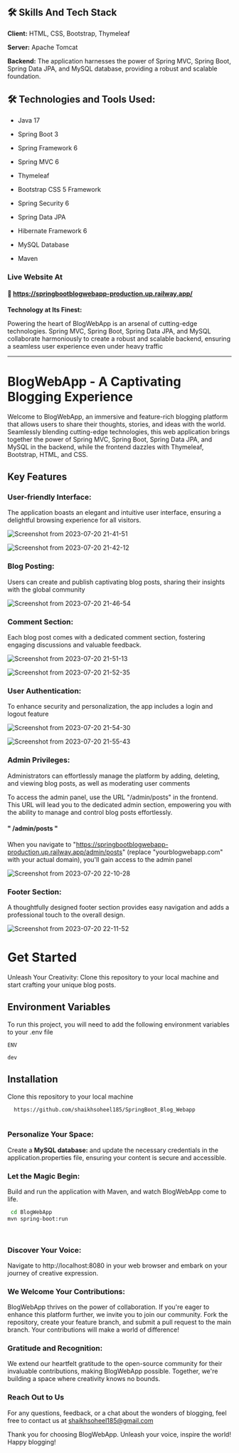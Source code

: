 

 ##  🛠 Skills And Tech Stack

**Client:** HTML, CSS, Bootstrap, Thymeleaf

**Server:** Apache Tomcat

**Backend:** The application harnesses the power of Spring MVC, Spring Boot, Spring Data JPA, and MySQL database, providing a robust and scalable foundation.


 ## 🛠 Technologies and Tools Used:

- Java 17

- Spring Boot 3

- Spring Framework 6

- Spring MVC 6

- Thymeleaf

- Bootstrap CSS 5 Framework

- Spring Security 6

- Spring Data JPA

- Hibernate Framework 6

- MySQL Database

- Maven


###  Live Website At 
####  🔗  https://springbootblogwebapp-production.up.railway.app/




 **Technology at Its Finest:**

Powering the heart of BlogWebApp is an arsenal of cutting-edge technologies. Spring MVC, Spring Boot, Spring Data JPA, and MySQL collaborate harmoniously to create a robust and scalable backend, ensuring a seamless user experience even under heavy traffic


---

 # BlogWebApp - A Captivating Blogging Experience





Welcome to BlogWebApp, an immersive and feature-rich blogging platform that allows users to share their thoughts, stories, and ideas with the world. Seamlessly blending cutting-edge technologies, this web application brings together the power of Spring MVC, Spring Boot, Spring Data JPA, and MySQL in the backend, while the frontend dazzles with Thymeleaf, Bootstrap, HTML, and CSS.

## Key Features

### User-friendly Interface:

The application boasts an elegant and intuitive user interface, ensuring a delightful browsing experience for all visitors.

![Screenshot from 2023-07-20 21-41-51](https://github.com/shaikhsoheel185/SpringBoot_Blog_Webapp/assets/92295256/047c7bd7-cd76-45bd-ad77-87ee0d86f569)

![Screenshot from 2023-07-20 21-42-12](https://github.com/shaikhsoheel185/SpringBoot_Blog_Webapp/assets/92295256/ad4e52a2-c488-4619-b46d-beefac1e4abf)

### Blog Posting:

 Users can create and publish captivating blog posts, sharing their insights with the global community


![Screenshot from 2023-07-20 21-46-54](https://github.com/shaikhsoheel185/SpringBoot_Blog_Webapp/assets/92295256/327d2863-8cc0-45ca-846a-5a74ec3bbda2)

### Comment Section: 

Each blog post comes with a dedicated comment section, fostering engaging discussions and valuable feedback.

![Screenshot from 2023-07-20 21-51-13](https://github.com/shaikhsoheel185/SpringBoot_Blog_Webapp/assets/92295256/ba335e6c-978d-4e6f-b5f1-46e92ae3591d)

![Screenshot from 2023-07-20 21-52-35](https://github.com/shaikhsoheel185/SpringBoot_Blog_Webapp/assets/92295256/f26a0dec-aadd-461f-a6db-818f1d0da7d9)

### User Authentication:

 To enhance security and personalization, the app includes a login and logout feature


![Screenshot from 2023-07-20 21-54-30](https://github.com/shaikhsoheel185/SpringBoot_Blog_Webapp/assets/92295256/1a537e0e-0ae8-461c-abba-29f66726688d)

![Screenshot from 2023-07-20 21-55-43](https://github.com/shaikhsoheel185/SpringBoot_Blog_Webapp/assets/92295256/2753e444-670d-4151-8f1f-94b9f4164eb5)

### Admin Privileges:

 Administrators can effortlessly manage the platform by adding, deleting, and viewing blog posts, as well as moderating user comments

To access the admin panel, use the URL  "/admin/posts" in the frontend. This URL will lead you to the dedicated admin section, empowering you with the ability to manage and control blog posts effortlessly.


 ####  "  /admin/posts "

 When you navigate to "https://springbootblogwebapp-production.up.railway.app/admin/posts" (replace "yourblogwebapp.com" with your actual domain), you'll gain access to the admin panel

![Screenshot from 2023-07-20 22-10-28](https://github.com/shaikhsoheel185/Ecommerce_WebApp/assets/92295256/b46a636c-efbe-4392-aeab-90e1fc3c78d0)

### Footer Section:

 A thoughtfully designed footer section provides easy navigation and adds a professional touch to the overall design.

 ![Screenshot from 2023-07-20 22-11-52](https://github.com/shaikhsoheel185/Ecommerce_WebApp/assets/92295256/6b45dfb3-0fa3-4416-add4-1b5a19fef0d7)


# Get Started

Unleash Your Creativity: Clone this repository to your local machine and start crafting your unique blog posts.

## Environment Variables

To run this project, you will need to add the following environment variables to your .env file

`ENV`

`dev`

## Installation

 Clone this repository to your local machine 

```bash
  https://github.com/shaikhsoheel185/SpringBoot_Blog_Webapp
  
```
    
### Personalize Your Space:

 Create a  **MySQL database:**  and update the necessary credentials in the application.properties file, ensuring your content is secure and accessible.

### Let the Magic Begin:

 Build and run the application with Maven, and watch BlogWebApp come to life.

 ```bash
  cd BlogWebApp
mvn spring-boot:run

  
```
### Discover Your Voice: 

Navigate to http://localhost:8080 in your web browser and embark on your journey of creative expression.

### We Welcome Your Contributions:

BlogWebApp thrives on the power of collaboration. If you're eager to enhance this platform further, we invite you to join our community. Fork the repository, create your feature branch, and submit a pull request to the main branch. Your contributions will make a world of difference!

### Gratitude and Recognition:

We extend our heartfelt gratitude to the open-source community for their invaluable contributions, making BlogWebApp possible. Together, we're building a space where creativity knows no bounds.


### Reach Out to Us

For any questions, feedback, or a chat about the wonders of blogging, feel free to contact us at shaikhsoheel185@gmail.com

Thank you for choosing BlogWebApp. Unleash your voice, inspire the world! Happy blogging!


